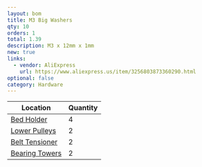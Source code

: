 ```yaml
---
layout: bom
title: M3 Big Washers
qty: 10
orders: 1
total: 1.39
description: M3 x 12mm x 1mm
new: true
links:
  - vendor: AliExpress
    url: https://www.aliexpress.us/item/3256803873360290.html
optional: false
category: Hardware
---
```


| Location                                                           | Quantity |
|--------------------------------------------------------------------|----------|
| [Bed Holder](/lemontron-rev-a/images/bed---holder.jpg)                       | 4        |
| [Lower Pulleys](/lemontron-rev-a/images/midplate---right---lower-pulley.jpg) | 2        |
| [Belt Tensioner](/lemontron-rev-a/images/rail---tensioner---posts.jpg)       | 2        |
| [Bearing Towers](/lemontron-rev-a/images/rail---bearing-towers.jpg)          | 2        |